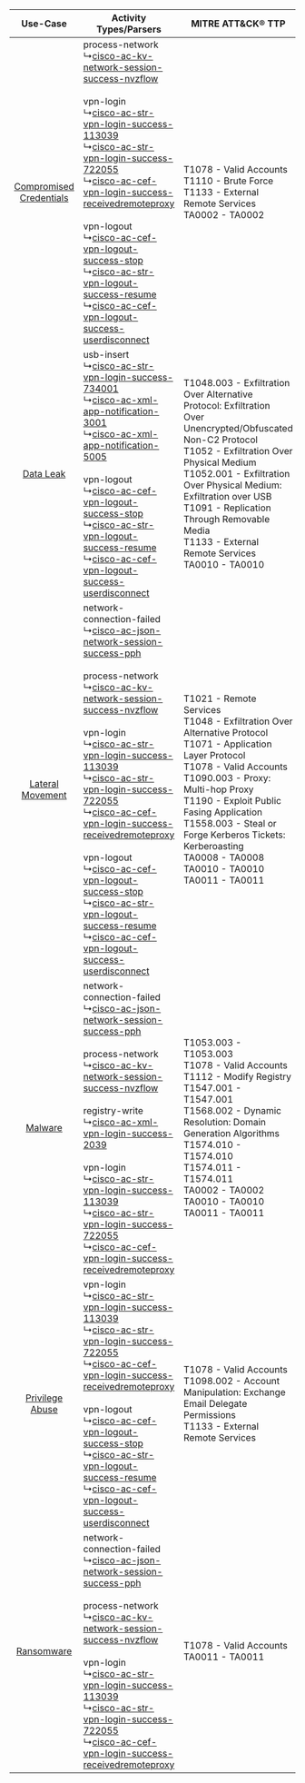 |    Use-Case    | Activity Types/Parsers    | MITRE ATT&CK® TTP    | Content    |
|:----:| ---- | ---- | ---- |
| [Compromised Credentials](../../../UseCases/uc_compromised_credentials.md) |  process-network<br> ↳[cisco-ac-kv-network-session-success-nvzflow](Ps/pC_ciscoackvnetworksessionsuccessnvzflow.md)<br><br> vpn-login<br> ↳[cisco-ac-str-vpn-login-success-113039](Ps/pC_ciscoacstrvpnloginsuccess113039.md)<br> ↳[cisco-ac-str-vpn-login-success-722055](Ps/pC_ciscoacstrvpnloginsuccess722055.md)<br> ↳[cisco-ac-cef-vpn-login-success-receivedremoteproxy](Ps/pC_ciscoaccefvpnloginsuccessreceivedremoteproxy.md)<br><br> vpn-logout<br> ↳[cisco-ac-cef-vpn-logout-success-stop](Ps/pC_ciscoaccefvpnlogoutsuccessstop.md)<br> ↳[cisco-ac-str-vpn-logout-success-resume](Ps/pC_ciscoacstrvpnlogoutsuccessresume.md)<br> ↳[cisco-ac-cef-vpn-logout-success-userdisconnect](Ps/pC_ciscoaccefvpnlogoutsuccessuserdisconnect.md)<br>    | T1078 - Valid Accounts<br>T1110 - Brute Force<br>T1133 - External Remote Services<br>TA0002 - TA0002<br>    | [<ul><li>27 Rules</li></ul><ul><li>14 Models</li></ul>](RM/r_m_cisco_anyconnect_Compromised_Credentials.md) |
|    [Data Leak](../../../UseCases/uc_data_leak.md)    |  usb-insert<br> ↳[cisco-ac-str-vpn-login-success-734001](Ps/pC_ciscoacstrvpnloginsuccess734001.md)<br> ↳[cisco-ac-xml-app-notification-3001](Ps/pC_ciscoacxmlappnotification3001.md)<br> ↳[cisco-ac-xml-app-notification-5005](Ps/pC_ciscoacxmlappnotification5005.md)<br><br> vpn-logout<br> ↳[cisco-ac-cef-vpn-logout-success-stop](Ps/pC_ciscoaccefvpnlogoutsuccessstop.md)<br> ↳[cisco-ac-str-vpn-logout-success-resume](Ps/pC_ciscoacstrvpnlogoutsuccessresume.md)<br> ↳[cisco-ac-cef-vpn-logout-success-userdisconnect](Ps/pC_ciscoaccefvpnlogoutsuccessuserdisconnect.md)<br>    | T1048.003 - Exfiltration Over Alternative Protocol: Exfiltration Over Unencrypted/Obfuscated Non-C2 Protocol<br>T1052 - Exfiltration Over Physical Medium<br>T1052.001 - Exfiltration Over Physical Medium: Exfiltration over USB<br>T1091 - Replication Through Removable Media<br>T1133 - External Remote Services<br>TA0010 - TA0010<br>    | [<ul><li>25 Rules</li></ul><ul><li>15 Models</li></ul>](RM/r_m_cisco_anyconnect_Data_Leak.md)    |
|        [Lateral Movement](../../../UseCases/uc_lateral_movement.md)        |  network-connection-failed<br> ↳[cisco-ac-json-network-session-success-pph](Ps/pC_ciscoacjsonnetworksessionsuccesspph.md)<br><br> process-network<br> ↳[cisco-ac-kv-network-session-success-nvzflow](Ps/pC_ciscoackvnetworksessionsuccessnvzflow.md)<br><br> vpn-login<br> ↳[cisco-ac-str-vpn-login-success-113039](Ps/pC_ciscoacstrvpnloginsuccess113039.md)<br> ↳[cisco-ac-str-vpn-login-success-722055](Ps/pC_ciscoacstrvpnloginsuccess722055.md)<br> ↳[cisco-ac-cef-vpn-login-success-receivedremoteproxy](Ps/pC_ciscoaccefvpnloginsuccessreceivedremoteproxy.md)<br><br> vpn-logout<br> ↳[cisco-ac-cef-vpn-logout-success-stop](Ps/pC_ciscoaccefvpnlogoutsuccessstop.md)<br> ↳[cisco-ac-str-vpn-logout-success-resume](Ps/pC_ciscoacstrvpnlogoutsuccessresume.md)<br> ↳[cisco-ac-cef-vpn-logout-success-userdisconnect](Ps/pC_ciscoaccefvpnlogoutsuccessuserdisconnect.md)<br> | T1021 - Remote Services<br>T1048 - Exfiltration Over Alternative Protocol<br>T1071 - Application Layer Protocol<br>T1078 - Valid Accounts<br>T1090.003 - Proxy: Multi-hop Proxy<br>T1190 - Exploit Public Fasing Application<br>T1558.003 - Steal or Forge Kerberos Tickets: Kerberoasting<br>TA0008 - TA0008<br>TA0010 - TA0010<br>TA0011 - TA0011<br> | [<ul><li>83 Rules</li></ul><ul><li>29 Models</li></ul>](RM/r_m_cisco_anyconnect_Lateral_Movement.md)        |
|    [Malware](../../../UseCases/uc_malware.md)    |  network-connection-failed<br> ↳[cisco-ac-json-network-session-success-pph](Ps/pC_ciscoacjsonnetworksessionsuccesspph.md)<br><br> process-network<br> ↳[cisco-ac-kv-network-session-success-nvzflow](Ps/pC_ciscoackvnetworksessionsuccessnvzflow.md)<br><br> registry-write<br> ↳[cisco-ac-xml-vpn-login-success-2039](Ps/pC_ciscoacxmlvpnloginsuccess2039.md)<br><br> vpn-login<br> ↳[cisco-ac-str-vpn-login-success-113039](Ps/pC_ciscoacstrvpnloginsuccess113039.md)<br> ↳[cisco-ac-str-vpn-login-success-722055](Ps/pC_ciscoacstrvpnloginsuccess722055.md)<br> ↳[cisco-ac-cef-vpn-login-success-receivedremoteproxy](Ps/pC_ciscoaccefvpnloginsuccessreceivedremoteproxy.md)<br>    | T1053.003 - T1053.003<br>T1078 - Valid Accounts<br>T1112 - Modify Registry<br>T1547.001 - T1547.001<br>T1568.002 - Dynamic Resolution: Domain Generation Algorithms<br>T1574.010 - T1574.010<br>T1574.011 - T1574.011<br>TA0002 - TA0002<br>TA0010 - TA0010<br>TA0011 - TA0011<br>    | [<ul><li>34 Rules</li></ul><ul><li>9 Models</li></ul>](RM/r_m_cisco_anyconnect_Malware.md)    |
|         [Privilege Abuse](../../../UseCases/uc_privilege_abuse.md)         |  vpn-login<br> ↳[cisco-ac-str-vpn-login-success-113039](Ps/pC_ciscoacstrvpnloginsuccess113039.md)<br> ↳[cisco-ac-str-vpn-login-success-722055](Ps/pC_ciscoacstrvpnloginsuccess722055.md)<br> ↳[cisco-ac-cef-vpn-login-success-receivedremoteproxy](Ps/pC_ciscoaccefvpnloginsuccessreceivedremoteproxy.md)<br><br> vpn-logout<br> ↳[cisco-ac-cef-vpn-logout-success-stop](Ps/pC_ciscoaccefvpnlogoutsuccessstop.md)<br> ↳[cisco-ac-str-vpn-logout-success-resume](Ps/pC_ciscoacstrvpnlogoutsuccessresume.md)<br> ↳[cisco-ac-cef-vpn-logout-success-userdisconnect](Ps/pC_ciscoaccefvpnlogoutsuccessuserdisconnect.md)<br>    | T1078 - Valid Accounts<br>T1098.002 - Account Manipulation: Exchange Email Delegate Permissions<br>T1133 - External Remote Services<br>    | [<ul><li>3 Rules</li></ul><ul><li>2 Models</li></ul>](RM/r_m_cisco_anyconnect_Privilege_Abuse.md)    |
|    [Ransomware](../../../UseCases/uc_ransomware.md)    |  network-connection-failed<br> ↳[cisco-ac-json-network-session-success-pph](Ps/pC_ciscoacjsonnetworksessionsuccesspph.md)<br><br> process-network<br> ↳[cisco-ac-kv-network-session-success-nvzflow](Ps/pC_ciscoackvnetworksessionsuccessnvzflow.md)<br><br> vpn-login<br> ↳[cisco-ac-str-vpn-login-success-113039](Ps/pC_ciscoacstrvpnloginsuccess113039.md)<br> ↳[cisco-ac-str-vpn-login-success-722055](Ps/pC_ciscoacstrvpnloginsuccess722055.md)<br> ↳[cisco-ac-cef-vpn-login-success-receivedremoteproxy](Ps/pC_ciscoaccefvpnloginsuccessreceivedremoteproxy.md)<br>    | T1078 - Valid Accounts<br>TA0011 - TA0011<br>    | [<ul><li>3 Rules</li></ul>](RM/r_m_cisco_anyconnect_Ransomware.md)    |